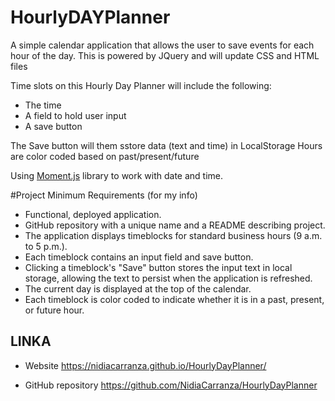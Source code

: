 # HourlyDAYPlanner 
A simple calendar application that allows the user to save events for each hour of the day. 
This is powered by JQuery and will update CSS and HTML files

Time slots on this Hourly Day Planner will include the following:

* The time
* A field to hold user input
* A save button

The Save button will them sstore data (text and time) in LocalStorage
Hours are color coded based on past/present/future 


Using [Moment.js](https://momentjs.com/) library to work with date and time. 

#Project Minimum Requirements (for my info)

* Functional, deployed application.
* GitHub repository with a unique name and a README describing project.
* The application displays timeblocks for standard business hours (9 a.m. to 5 p.m.).
* Each timeblock contains an input field and save button.
* Clicking a timeblock's "Save" button stores the input text in local storage, allowing the text to persist when the application is refreshed.
* The current day is displayed at the top of the calendar.
* Each timeblock is color coded to indicate whether it is in a past, present, or future hour.


## LINKA

* Website https://nidiacarranza.github.io/HourlyDayPlanner/

* GitHub repository https://github.com/NidiaCarranza/HourlyDayPlanner
